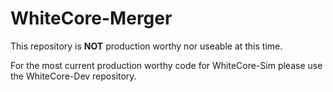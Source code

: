 # WhiteCore-Merger
This repository is **NOT** production worthy nor useable at this time.

For the most current production worthy code for WhiteCore-Sim please use the WhiteCore-Dev repository. 
